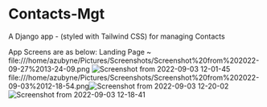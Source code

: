 # Contacts-Mgt
A Django app - (styled with Tailwind CSS) for managing Contacts

App Screens are as below:
Landing Page ~
 file:///home/azubyne/Pictures/Screenshots/Screenshot%20from%202022-09-27%2013-24-09.png
![Screenshot from 2022-09-03 12-01-45](https://user-images.githubusercontent.com/107704916/188266882-08fc48c8-0332-49a2-8a0a-a8a4fd69fbd2.png)
 file:///home/azubyne/Pictures/Screenshots/Screenshot%20from%202022-09-03%2012-18-54.png![Screenshot from 2022-09-03 12-20-02](https://user-images.githubusercontent.com/107704916/188267159-14ee1022-d19f-4642-8b94-40b25a907833.png)
![Screenshot from 2022-09-03 12-18-41](https://user-images.githubusercontent.com/107704916/188267218-0d81f163-e567-4b48-8226-5465aa1cc577.png)
